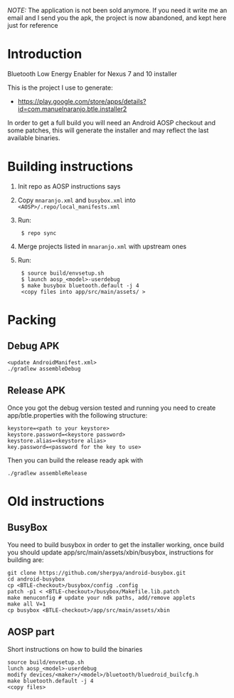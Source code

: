 *NOTE:* The application is not been sold anymore. If you need it write me an email and I send you the apk, the project is now abandoned, and kept here just for reference


# Introduction

Bluetooth Low Energy Enabler for Nexus 7 and 10 installer

This is the project I use to generate:
* https://play.google.com/store/apps/details?id=com.manuelnaranjo.btle.installer2

In order to get a full build you will need an Android AOSP checkout and some
patches, this will generate the installer and may reflect the last available
binaries.

# Building instructions

1. Init repo as AOSP instructions says
2. Copy `mnaranjo.xml` and `busybox.xml` into `<AOSP>/.repo/local_manifests.xml`
3. Run:

        $ repo sync
4. Merge projects listed in `mnaranjo.xml` with upstream ones
5. Run:

        $ source build/envsetup.sh
        $ launch aosp_<model>-userdebug
        $ make busybox bluetooth.default -j 4
        <copy files into app/src/main/assets/ >

# Packing

## Debug APK

    <update AndroidManifest.xml>
    ./gradlew assembleDebug

## Release APK

Once you got the debug version tested and running you need to create
app/btle.properties with the following structure:

    keystore=<path to your keystore>
    keystore.password=<keystore password>
    keystore.alias=<keystore alias>
    key.password=<password for the key to use>

Then you can build the release ready apk with

    ./gradlew assembleRelease

# Old instructions

## BusyBox

You need to build busybox in order to get the installer working, once build you
should update app/src/main/assets/xbin/busybox, instructions for building are:

    git clone https://github.com/sherpya/android-busybox.git
    cd android-busybox
    cp <BTLE-checkout>/busybox/config .config
    patch -p1 < <BTLE-checkout>/busybox/Makefile.lib.patch
    make menuconfig # update your ndk paths, add/remove applets
    make all V=1
    cp busybox <BTLE-checkout>/app/src/main/assets/xbin

## AOSP part

Short instructions on how to build the binaries

    source build/envsetup.sh
    lunch aosp_<model>-userdebug
    modify devices/<maker>/<model>/bluetooth/bluedroid_builcfg.h
    make bluetooth.default -j 4
    <copy files>
